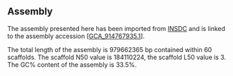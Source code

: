 **Assembly**
--------

The assembly presented here has been imported from [INSDC](http://www.insdc.org) and is linked to the assembly accession [[GCA\_914767935.1](http://www.ebi.ac.uk/ena/data/view/GCA_914767935.1)].

The total length of the assembly is 979662365 bp contained within 60 scaffolds.
The scaffold N50 value is 184110224, the scaffold L50 value is 3.
The GC% content of the assembly is 33.5%.
